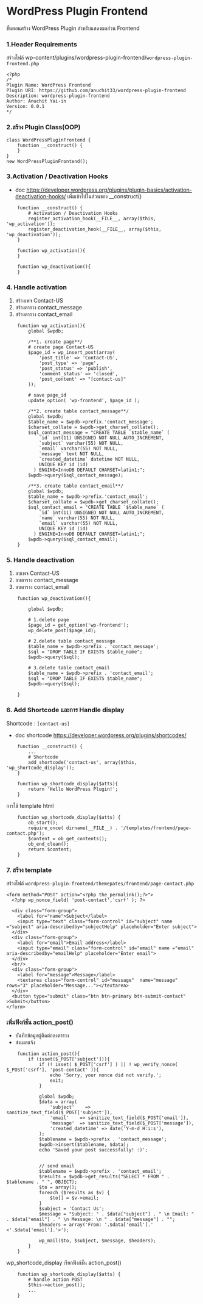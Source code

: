 # WordPress Plugin Frontend
ขั้นตอนสร้าง WordPress Plugin สำหรับแสดงผลส่วน Frontend

### 1.Header Requirements
สร้างไฟล์ wp-content/plugins/wordpress-plugin-frontend/`wordpress-plugin-frontend.php`
```
<?php 
/*
Plugin Name: WordPress Frontend
Plugin URI: https://github.com/anuchit33/wordpress-plugin-frontend
Description: wordpress-plugin-frontend
Author: Anuchit Yai-in
Version: 0.0.1
*/
```

### 2.สร้าง Plugin Class(OOP)
```
class WordPressPluginFrontend {
    function __construct() {
    }
}
new WordPressPluginFrontend();
```

### 3.Activation / Deactivation Hooks
- doc https://developer.wordpress.org/plugins/plugin-basics/activation-deactivation-hooks/
เพิ่มเข้าไปในส่วนของ __construct()
```
    function __construct() {
        # Activation / Deactivation Hooks
        register_activation_hook(__FILE__, array($this, 'wp_activation'));
        register_deactivation_hook(__FILE__, array($this, 'wp_deactivation'));
    }

    function wp_activation(){
    }

    function wp_deactivation(){
    }
```

### 4. Handle activation
1. สร้างเพจ Contact-US
2. สร้างตาราง contact_message
2. สร้างตาราง contact_email
```
    function wp_activation(){
        global $wpdb;

        /**1. create page**/
        # create page Contact-US
        $page_id = wp_insert_post(array(
            'post_title' => 'Contact-US',
            'post_type' => 'page',
            'post_status' => 'publish',
            'comment_status' => 'closed',
            'post_content' => "[contact-us]"
        ));

        # save page_id
        update_option( 'wp-frontend', $page_id );

        /**2. create table contact_message**/
        global $wpdb;
        $table_name = $wpdb->prefix.'contact_message';
        $charset_collate = $wpdb->get_charset_collate();
        $sql_contact_message = "CREATE TABLE `$table_name` (
            `id` int(11) UNSIGNED NOT NULL AUTO_INCREMENT,
            `subject` varchar(55) NOT NULL,
            `email` varchar(55) NOT NULL,
            `message` text NOT NULL,
            `created_datetime` datetime NOT NULL,
		    UNIQUE KEY id (id)
          ) ENGINE=InnoDB DEFAULT CHARSET=latin1;";
        $wpdb->query($sql_contact_message);
        
        /**3. create table contact_email**/
        global $wpdb;
        $table_name = $wpdb->prefix.'contact_email';
        $charset_collate = $wpdb->get_charset_collate();
        $sql_contact_email = "CREATE TABLE `$table_name` (
            `id` int(11) UNSIGNED NOT NULL AUTO_INCREMENT,
            `name` varchar(55) NOT NULL,
            `email` varchar(55) NOT NULL,
		    UNIQUE KEY id (id)
          ) ENGINE=InnoDB DEFAULT CHARSET=latin1;";
        $wpdb->query($sql_contact_email);
    }
```

### 5. Handle deactivation
1. ลบเพจ Contact-US
2. ลบตาราง contact_message
2. ลบตาราง contact_email
```
    function wp_deactivation(){

        global $wpdb;

        # 1.delete page 
        $page_id = get_option('wp-frontend');
        wp_delete_post($page_id);

        # 2.delete table contact_message
        $table_name = $wpdb->prefix . 'contact_message';
        $sql = "DROP TABLE IF EXISTS $table_name";
        $wpdb->query($sql);

        # 3.delete table contact_email
        $table_name = $wpdb->prefix . 'contact_email';
        $sql = "DROP TABLE IF EXISTS $table_name";
        $wpdb->query($sql);

    }
```

### 6. Add Shortcode และการ  Handle display
Shortcode : `[contact-us]`
- doc shortcode https://developer.wordpress.org/plugins/shortcodes/
```
    function __construct() {
        ...
        # Shortcode
        add_shortcode('contact-us', array($this, 'wp_shortcode_display'));
    }
    
    function wp_shortcode_display($atts){
        return 'Hello WordPress Plugin!';
    }
```
การใช้ template html
```
    function wp_shortcode_display($atts) {
        ob_start();
        require_once( dirname(__FILE__) . '/templates/frontend/page-contact.php');
        $content = ob_get_contents();
        ob_end_clean();
        return $content;
    }
```

### 7. สร้าง template
สร้างไฟล์ `wordpress-plugin-frontend/themepates/frontend/page-contact.php`
```
<form method="POST" action="<?php the_permalink();?>">
  <?php wp_nonce_field( 'post-contact','csrf' ); ?>

  <div class="form-group">
    <label for="name">Subject</label>
    <input type="text" class="form-control" id="subject" name ="subject" aria-describedby="subjectHelp" placeholder="Enter subject">
  </div>
  <div class="form-group">
    <label for="email">Email address</label>
    <input type="email" class="form-control" id="email" name ="email" aria-describedby="emailHelp" placeholder="Enter email">
  </div>
  <br/>
  <div class="form-group">
    <label for="message">Message</label>
    <textarea class="form-control" id="message"  name="message" rows="3" placeholder="Message..."></textarea>
  </div>
  <button type="submit" class="btn btn-primary btn-submit-contact" >Submit</button>
</form>
```

### เพิ่มฟังก์ชั่น action_post()
- บันทึกข้อมูลผู้ติดต่อลงตาราง
- ส่งเมลแจ้ง
```
    function action_post(){
        if (isset($_POST['subject'])){
            if (! isset( $_POST['csrf'] ) || ! wp_verify_nonce( $_POST['csrf'], 'post-contact' )){
                echo 'Sorry, your nonce did not verify.';
                exit;
            }

            global $wpdb;
            $data = array(
                'subject'    => sanitize_text_field($_POST['subject']),
                'email'    => sanitize_text_field($_POST['email']),
                'message'  => sanitize_text_field($_POST['message']),
                'created_datetime' => date('Y-m-d H:i:s'),
            );
            $tablename = $wpdb->prefix . 'contact_message';
            $wpdb->insert($tablename, $data);
            echo 'Saved your post successfully! :)';


            // send email
            $tablename = $wpdb->prefix . 'contact_email';
            $results = $wpdb->get_results("SELECT * FROM " . $tablename . " ", OBJECT);
            $to = array();
            foreach ($results as $v) {
                $to[] = $v->email;
            }
            $subject = 'Contact Us';
            $message = "Subject: " . $data["subject"] . " \n Email: " . $data["email"] . " \n Message: \n " . $data["message"] . "";
            $headers = array('From: '.$data['email'].' <'.$data['email'].'>');

            wp_mail($to, $subject, $message, $headers);
        }
    }
```
wp_shortcode_display เรียกฟังก์ชั่น action_post()
```
    function wp_shortcode_display($atts) {
        # handle action POST
        $this->action_post();
        ...    
    }
```
